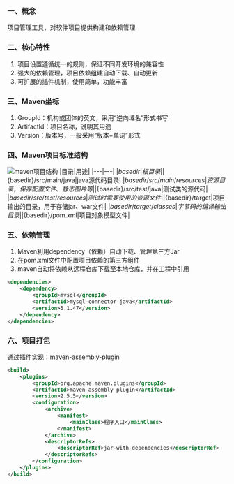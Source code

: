 ### 一、概念
项目管理工具，对软件项目提供构建和依赖管理
### 二、核心特性
1. 项目设置遵循统一的规则，保证不同开发环境的兼容性
2. 强大的依赖管理，项目依赖组建自动下载、自动更新
3. 可扩展的插件机制，使用简单，功能丰富
### 三、Maven坐标
1. GroupId：机构或团体的英文，采用“逆向域名”形式书写
2. ArtifactId：项目名称，说明其用途
3. Version：版本号，一般采用“版本+单词”形式
### 四、Maven项目标准结构
![maven项目结构](https://github.com/LaPioggia/notebook/blob/gh-pages/picture/maven项目标准结构.png)
|目录|用途|
|---|---|
|${basedir}|根目录|
|${basedir}/src/main/java|java源代码目录|
|${basedir}/src/main/resources|资源目录，保存配置文件、静态图片等|
|${basedir}/src/test/java|测试类的源代码|
|${basedir}/src/test/resources|测试时需要使用的资源文件|
|${basedir}/target|项目输出的目录，用于存储jar、war文件|
|${basedir}/target/classes|字节码的编译输出目录|
|${basedir}/pom.xml|项目对象模型文件|
### 五、依赖管理
1. Maven利用dependency（依赖）自动下载、管理第三方Jar
2. 在pom.xml文件中配置项目依赖的第三方组件
3. maven自动将依赖从远程仓库下载至本地仓库，并在工程中引用
``` xml
<dependencies>
    <dependency>
        <groupId>mysql</groupId>
        <artifactId>mysql-connector-java</artifactId>
        <version>5.1.47</version>
    </dependency>
</dependencies>
```
### 六、项目打包
通过插件实现：maven-assembly-plugin
``` xml
<build>
    <plugins>
        <groupId>org.apache.maven.plugins</groupId>
        <artifactId>maven-assembly-plugin</artifactId> 
        <version>2.5.5</version>
        <configuration>
            <archive>
                <manifest>
                    <mainClass>程序入口</mainClass>
                </manifest>
            </archive>
            <descriptorRefs>
                <descriptorRef>jar-with-dependencies</descriptorRef>
            </descriptorRefs>
        </configuration>
    </plugins>
</build>
```